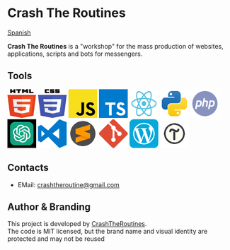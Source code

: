 # Crash The Routines

[Spanish](./profile/README_ES.md)

**Crash The Routines** is a "workshop" for the mass production of websites, applications, scripts and bots for messengers.

## Tools

<img src="./assets/svg/html5.svg" width="65" height="65"> <img src="./assets/svg/css3.svg" width="65" height="65"> <img src="./assets/svg/JS.svg" width="65" height="65"> <img src="./assets/svg/typescript-logo-svgrepo-com.svg" width="65" height="65"> <img src="./assets/svg/React.svg" width="65" height="65"> <img src="./assets/svg/python.svg" width="65" height="65"> <img src="./assets/svg/php.svg" width="65" height="65"> <img src="./assets/svg/chatgpt.svg" width="65" height="65" color="green">
<img src="./assets/svg/visual-studio-code-logo-svgrepo-com.svg" width="65" height="65"> <img src="./assets/svg/sublime-text-svgrepo-com.svg" width="65" height="65"> <img src="./assets/svg/git-icon-logo-svgrepo-com.svg" width="65" height="65"> <img src="./assets/svg/wordpress.svg" width="65" height="65"> <img src="./assets/svg/tilda.svg" width="65" height="65">

## Contacts

- EMail: crashtheroutine@gmail.com

## Author & Branding

This project is developed by [CrashTheRoutines](https://crashtheroutines.netlify.app).  
The code is MIT licensed, but the brand name and visual identity are protected and may not be reused
